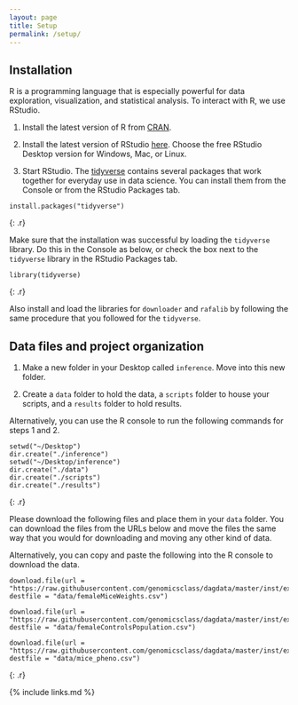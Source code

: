 ```yaml
---
layout: page
title: Setup
permalink: /setup/
---
```

## Installation

R is a programming language that is especially powerful for data exploration, visualization, and statistical analysis. To interact with R, we use RStudio. 

1. Install the latest version of R from [CRAN](https://cran.r-project.org/).

2. Install the latest version of RStudio [here](https://www.rstudio.com/products/rstudio/download/). Choose the free RStudio Desktop version for Windows, Mac, or Linux. 

3. Start RStudio. The [tidyverse](https://www.tidyverse.org/) contains several packages that work together for everyday use in data science. You can install them from the Console or from the RStudio Packages tab.

~~~
install.packages("tidyverse")
~~~
{: .r}

Make sure that the installation was successful by loading the `tidyverse` library. Do this in the Console as below, or check the box next to the `tidyverse` library in the RStudio Packages tab.

~~~
library(tidyverse)
~~~
{: .r}

Also install and load the libraries for `downloader` and `rafalib` by following the same procedure that you followed for the `tidyverse`.

## Data files and project organization

1. Make a new folder in your Desktop called `inference`. Move into this new folder.

2. Create  a `data` folder to hold the data, a `scripts` folder to house your scripts, and a `results` folder to hold results. 

Alternatively, you can use the R console to run the following commands for steps 1 and 2.
~~~
setwd("~/Desktop")
dir.create("./inference")
setwd("~/Desktop/inference")
dir.create("./data")
dir.create("./scripts")
dir.create("./results")
~~~
{: .r}

Please download the following files and place them in your `data` folder. You can download the files from the URLs below and move the files the same way that you would for downloading and moving any other kind of data.


Alternatively, you can copy and paste the following into the R console to download the data.
~~~
download.file(url = "https://raw.githubusercontent.com/genomicsclass/dagdata/master/inst/extdata/femaleMiceWeights.csv", destfile = "data/femaleMiceWeights.csv")

download.file(url = "https://raw.githubusercontent.com/genomicsclass/dagdata/master/inst/extdata/femaleControlsPopulation.csv", destfile = "data/femaleControlsPopulation.csv")
 
download.file(url = "https://raw.githubusercontent.com/genomicsclass/dagdata/master/inst/extdata/mice_pheno.csv", destfile = "data/mice_pheno.csv")
~~~
{: .r}


{% include links.md %}
